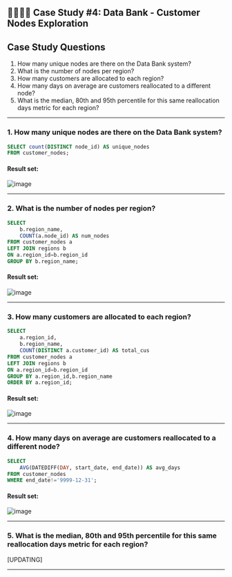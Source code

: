 ## :technologist::woman_technologist: Case Study #4: Data Bank - Customer Nodes Exploration

## Case Study Questions

1. How many unique nodes are there on the Data Bank system?
2. What is the number of nodes per region?
3. How many customers are allocated to each region?
4. How many days on average are customers reallocated to a different node?
5. What is the median, 80th and 95th percentile for this same reallocation days metric for each region?

***

###  1. How many unique nodes are there on the Data Bank system?

```sql
SELECT count(DISTINCT node_id) AS unique_nodes
FROM customer_nodes;
``` 
	
#### Result set:
![image](https://user-images.githubusercontent.com/77529445/165895245-c6b15626-c023-4d1a-9aaa-43cf8d3f1878.png)

***

###  2. What is the number of nodes per region?

```sql
SELECT 
	b.region_name, 
	COUNT(a.node_id) AS num_nodes
FROM customer_nodes a
LEFT JOIN regions b
ON a.region_id=b.region_id
GROUP BY b.region_name;
``` 
	
#### Result set:
![image](https://user-images.githubusercontent.com/125182638/225564201-8566c762-9ff8-4958-b186-71d9d7884814.png)

***

###  3. How many customers are allocated to each region?

```sql
SELECT
	a.region_id,
	b.region_name,
	COUNT(DISTINCT a.customer_id) AS total_cus
FROM customer_nodes a
LEFT JOIN regions b
ON a.region_id=b.region_id
GROUP BY a.region_id,b.region_name
ORDER BY a.region_id;
``` 
	
#### Result set:
![image](https://user-images.githubusercontent.com/125182638/225564471-558c12ed-4443-4fc2-a881-95c09e28418f.png)

***

###  4. How many days on average are customers reallocated to a different node?

```sql
SELECT 
	AVG(DATEDIFF(DAY, start_date, end_date)) AS avg_days
FROM customer_nodes
WHERE end_date!='9999-12-31';
``` 
	
#### Result set:
![image](https://user-images.githubusercontent.com/125182638/225564676-d893f552-f72a-4c6e-a254-b1508533a7bf.png)

***

###  5. What is the median, 80th and 95th percentile for this same reallocation days metric for each region?
[UPDATING]

***
